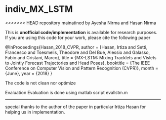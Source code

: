 # indiv_MX_LSTM
<<<<<<< HEAD
repository mainatined by Ayesha Nirma and Hasan Nirma

This is **unofficial code/implementation** is available for research purposes. If you are using this code for your work, please cite the following paper

@InProceedings{Hasan_2018_CVPR,
author = {Hasan, Irtiza and Setti, Francesco and Tsesmelis, Theodore and Del Bue, Alessio and Galasso, Fabio and Cristani, Marco},
title = {MX-LSTM: Mixing Tracklets and Vislets to Jointly Forecast Trajectories and Head Poses},
booktitle = {The IEEE Conference on Computer Vision and Pattern Recognition (CVPR)},
month = {June},
year = {2018}
}



The code is not clean nor optimize

Evaluation
Evaluation is done using matlab script evallstm.m





----------------------------------------------------------------------------------------------------------------------------------


special thanks to the author of the paper in particular Irtiza Hasan for helping us in implementation.



